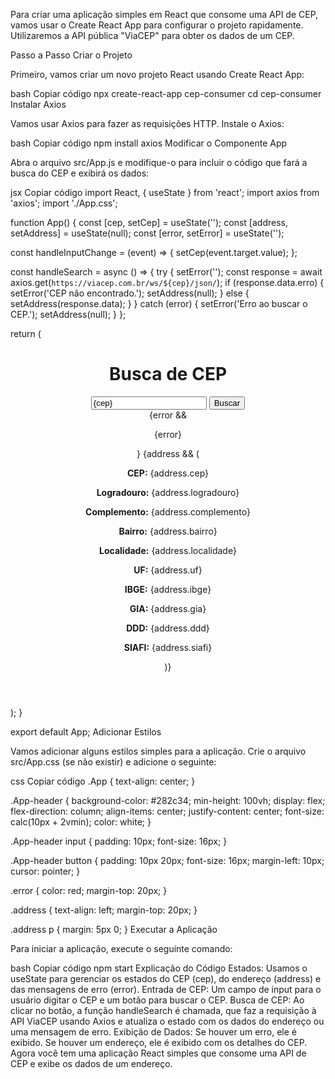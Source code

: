 Para criar uma aplicação simples em React que consome uma API de CEP, vamos usar o Create React App para configurar o projeto rapidamente. Utilizaremos a API pública "ViaCEP" para obter os dados de um CEP.

Passo a Passo
Criar o Projeto

Primeiro, vamos criar um novo projeto React usando Create React App:

bash
Copiar código
npx create-react-app cep-consumer
cd cep-consumer
Instalar Axios

Vamos usar Axios para fazer as requisições HTTP. Instale o Axios:

bash
Copiar código
npm install axios
Modificar o Componente App

Abra o arquivo src/App.js e modifique-o para incluir o código que fará a busca do CEP e exibirá os dados:

jsx
Copiar código
import React, { useState } from 'react';
import axios from 'axios';
import './App.css';

function App() {
  const [cep, setCep] = useState('');
  const [address, setAddress] = useState(null);
  const [error, setError] = useState('');

  const handleInputChange = (event) => {
    setCep(event.target.value);
  };

  const handleSearch = async () => {
    try {
      setError('');
      const response = await axios.get(`https://viacep.com.br/ws/${cep}/json/`);
      if (response.data.erro) {
        setError('CEP não encontrado.');
        setAddress(null);
      } else {
        setAddress(response.data);
      }
    } catch (error) {
      setError('Erro ao buscar o CEP.');
      setAddress(null);
    }
  };

  return (
    <div className="App">
      <header className="App-header">
        <h1>Busca de CEP</h1>
        <div>
          <input
            type="text"
            value={cep}
            onChange={handleInputChange}
            placeholder="Digite o CEP"
          />
          <button onClick={handleSearch}>Buscar</button>
        </div>
        {error && <p className="error">{error}</p>}
        {address && (
          <div className="address">
            <p><strong>CEP:</strong> {address.cep}</p>
            <p><strong>Logradouro:</strong> {address.logradouro}</p>
            <p><strong>Complemento:</strong> {address.complemento}</p>
            <p><strong>Bairro:</strong> {address.bairro}</p>
            <p><strong>Localidade:</strong> {address.localidade}</p>
            <p><strong>UF:</strong> {address.uf}</p>
            <p><strong>IBGE:</strong> {address.ibge}</p>
            <p><strong>GIA:</strong> {address.gia}</p>
            <p><strong>DDD:</strong> {address.ddd}</p>
            <p><strong>SIAFI:</strong> {address.siafi}</p>
          </div>
        )}
      </header>
    </div>
  );
}

export default App;
Adicionar Estilos

Vamos adicionar alguns estilos simples para a aplicação. Crie o arquivo src/App.css (se não existir) e adicione o seguinte:

css
Copiar código
.App {
  text-align: center;
}

.App-header {
  background-color: #282c34;
  min-height: 100vh;
  display: flex;
  flex-direction: column;
  align-items: center;
  justify-content: center;
  font-size: calc(10px + 2vmin);
  color: white;
}

.App-header input {
  padding: 10px;
  font-size: 16px;
}

.App-header button {
  padding: 10px 20px;
  font-size: 16px;
  margin-left: 10px;
  cursor: pointer;
}

.error {
  color: red;
  margin-top: 20px;
}

.address {
  text-align: left;
  margin-top: 20px;
}

.address p {
  margin: 5px 0;
}
Executar a Aplicação

Para iniciar a aplicação, execute o seguinte comando:

bash
Copiar código
npm start
Explicação do Código
Estados: Usamos o useState para gerenciar os estados do CEP (cep), do endereço (address) e das mensagens de erro (error).
Entrada de CEP: Um campo de input para o usuário digitar o CEP e um botão para buscar o CEP.
Busca de CEP: Ao clicar no botão, a função handleSearch é chamada, que faz a requisição à API ViaCEP usando Axios e atualiza o estado com os dados do endereço ou uma mensagem de erro.
Exibição de Dados: Se houver um erro, ele é exibido. Se houver um endereço, ele é exibido com os detalhes do CEP.
Agora você tem uma aplicação React simples que consome uma API de CEP e exibe os dados de um endereço.
